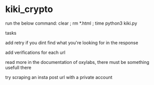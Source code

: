 # kiki_crypto

run the below command:
clear ; rm *.html ; time python3 kiki.py

tasks

add retry if you dint find what you're looking for in the response

add verifications for each url

read more in the documentation of oxylabs, there must be something usefull there

try scraping an insta post url with a private account